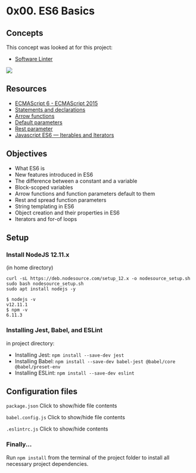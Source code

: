 # 0x00. ES6 Basics
## Concepts
This concept was looked at for this project:
* [Software Linter](https://intranet.alxswe.com/concepts/542)

![](https://s3.amazonaws.com/alx-intranet.hbtn.io/uploads/medias/2019/12/08806026ef621f900121.png?X-Amz-Algorithm=AWS4-HMAC-SHA256&X-Amz-Credential=AKIARDDGGGOUSBVO6H7D%2F20230214%2Fus-east-1%2Fs3%2Faws4_request&X-Amz-Date=20230214T054129Z&X-Amz-Expires=86400&X-Amz-SignedHeaders=host&X-Amz-Signature=c1c5406d6c0881453984c0320394bd7fda34b057975860b3ceded9c34aac689b)

## Resources
* [ECMAScript 6 - ECMAScript 2015](https://www.w3schools.com/js/js_es6.asp)
* [Statements and declarations](https://developer.mozilla.org/en-US/docs/Web/JavaScript/Reference/Statements)
* [Arrow functions](https://developer.mozilla.org/en-US/docs/Web/JavaScript/Reference/Functions/Arrow_functions)
* [Default parameters](https://developer.mozilla.org/en-US/docs/Web/JavaScript/Reference/Functions/Default_parameters)
* [Rest parameter](https://developer.mozilla.org/en-US/docs/Web/JavaScript/Reference/Functions/rest_parameters)
* [Javascript ES6 — Iterables and Iterators](https://towardsdatascience.com/javascript-es6-iterables-and-iterators-de18b54f4d4?gi=6ab07602cee1)

## Objectives
- What ES6 is
- New features introduced in ES6
- The difference between a constant and a variable
- Block-scoped variables
- Arrow functions and function parameters default to them
- Rest and spread function parameters
- String templating in ES6
- Object creation and their properties in ES6
- Iterators and for-of loops

## Setup
### Install NodeJS 12.11.x
(in home directory)
```
curl -sL https://deb.nodesource.com/setup_12.x -o nodesource_setup.sh
sudo bash nodesource_setup.sh
sudo apt install nodejs -y
```
```
$ nodejs -v
v12.11.1
$ npm -v
6.11.3
```
### Installing Jest, Babel, and ESLint
in project directory:
* Installing Jest: `npm install --save-dev jest`
* Installing Babel: `npm install --save-dev babel-jest @babel/core @babel/preset-env`
* Installing ESLint: `npm install --save-dev eslint`
## Configuration files
`package.json`
Click to show/hide file contents

`babel.config.js`
Click to show/hide file contents

`.eslintrc.js`
Click to show/hide contents
### Finally...
Run `npm install` from the terminal of the project folder to install all necessary project dependencies.

